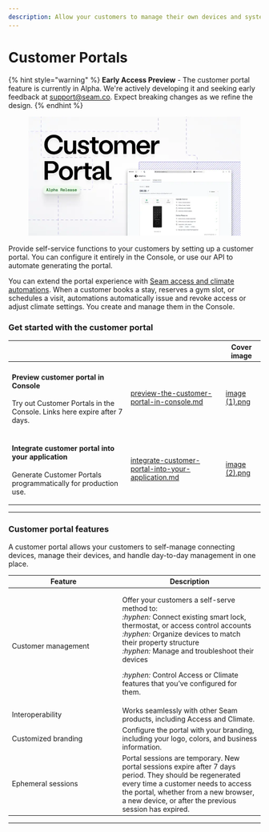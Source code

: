 ```yaml
---
description: Allow your customers to manage their own devices and systems.
---
```


# Customer Portals

{% hint style="warning" %}
**Early Access Preview** - The customer portal feature is currently in Alpha. We're actively developing it and seeking early feedback at [support@seam.co](mailto:support@seam.co). Expect breaking changes as we refine the design.
{% endhint %}

<figure><img src="../../.gitbook/assets/portal.webp" alt=""><figcaption></figcaption></figure>

Provide self-service functions to your customers by setting up a customer portal. You can configure it entirely in the Console, or use our API to automate generating the portal.

You can extend the portal experience with [Seam access and climate automations](../reservation-automations.md). When a customer books a stay, reserves a gym slot, or schedules a visit, automations automatically issue and revoke access or adjust climate settings. You create and manage them in the Console.

### Get started with the customer portal

<table data-view="cards"><thead><tr><th></th><th data-hidden data-card-target data-type="content-ref"></th><th data-hidden data-card-cover data-type="image">Cover image</th></tr></thead><tbody><tr><td><h4>Preview customer portal in Console</h4><p>Try out Customer Portals in the Console. Links here expire after 7 days.</p></td><td><a href="preview-the-customer-portal-in-console.md">preview-the-customer-portal-in-console.md</a></td><td><a href="../../.gitbook/assets/image (1).png">image (1).png</a></td></tr><tr><td><h4>Integrate customer portal into your application</h4><p>Generate Customer Portals programmatically for production use.</p></td><td><a href="integrate-customer-portal-into-your-application.md">integrate-customer-portal-into-your-application.md</a></td><td><a href="../../.gitbook/assets/image (2).png">image (2).png</a></td></tr></tbody></table>

***

### Customer portal features

A customer portal allows your customers to self-manage connecting devices, manage their devices, and  handle day-to-day management in one place.

<table><thead><tr><th width="206.46875">Feature</th><th>Description</th></tr></thead><tbody><tr><td>Customer management</td><td><p>Offer your customers a self-serve method to:<br><i class="fa-hyphen">:hyphen:</i>  Connect existing smart lock, thermostat, or access control accounts<br><i class="fa-hyphen">:hyphen:</i>  Organize devices to match their property structure<br><i class="fa-hyphen">:hyphen:</i>  Manage and troubleshoot their devices</p><p><i class="fa-hyphen">:hyphen:</i>  Control Access or Climate features that you’ve configured for them.</p></td></tr><tr><td>Interoperability</td><td>Works seamlessly with other Seam products, including Access and Climate.</td></tr><tr><td>Customized branding</td><td>Configure the portal with your branding, including your logo, colors, and business information.</td></tr><tr><td>Ephemeral sessions</td><td>Portal sessions are temporary. New portal sessions expire after 7 days period. They should be regenerated every time a customer needs to access the portal, whether from a new browser, a new device, or after the previous session has expired.</td></tr></tbody></table>

***
